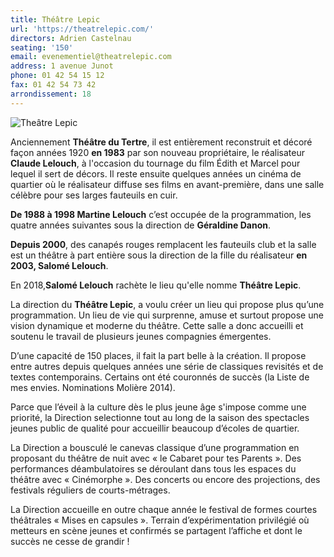 ```yaml
---
title: Théâtre Lepic
url: 'https://theatrelepic.com/'
directors: Adrien Castelnau
seating: '150'
email: evenementiel@theatrelepic.com
address: 1 avenue Junot
phone: 01 42 54 15 12
fax: 01 42 54 73 42
arrondissement: 18
---
```


![Theâtre Lepic](../images/18eme/cine-XIII-theatre/cine-XIII-theatre-1.jpg)

Anciennement **Théâtre du Tertre**, il est entièrement reconstruit et décoré façon années 1920 **en 1983** par son nouveau propriétaire, le réalisateur **Claude Lelouch**, à l'occasion du tournage du film Édith et Marcel pour lequel il sert de décors. Il reste ensuite quelques années un cinéma de quartier où le réalisateur diffuse ses films en avant-première, dans une salle célèbre pour ses larges fauteuils en cuir.

**De 1988 à 1998 Martine Lelouch** c’est occupée de la programmation, les quatre années suivantes sous la direction de **Géraldine Danon**.

**Depuis 2000**, des canapés rouges remplacent les fauteuils club et la salle est un théâtre à part entière sous la direction de la fille du réalisateur **en 2003, Salomé Lelouch**.

En 2018,**Salomé Lelouch** rachète le lieu qu'elle nomme **Théâtre Lepic**.

La direction du **Théâtre Lepic**, a voulu créer un lieu qui propose plus qu’une programmation. Un lieu de vie qui surprenne, amuse et surtout propose une vision dynamique et moderne du théâtre. Cette salle a donc accueilli et soutenu le travail de plusieurs jeunes compagnies émergentes.

D’une capacité de 150 places, il fait la part belle à la création. Il propose entre autres depuis quelques années une série de classiques revisités et de textes contemporains. Certains ont été couronnés de succès (la Liste de mes envies. Nominations Molière 2014).

Parce que l’éveil à la culture dès le plus jeune âge s'impose comme une priorité, la Direction selectionne tout au long de la saison des spectacles jeunes public de qualité pour accueillir beaucoup d’écoles de quartier.

La Direction a bousculé le canevas classique d’une programmation en proposant du théâtre de nuit avec « le Cabaret pour tes Parents ». Des performances déambulatoires se déroulant dans tous les espaces du théâtre avec « Cinémorphe ». Des concerts ou encore des projections, des festivals réguliers de courts-métrages.

La Direction accueille en outre chaque année le festival de formes courtes théâtrales « Mises en capsules ». Terrain d’expérimentation privilégié où metteurs en scène jeunes et confirmés se partagent l’affiche et dont le succès ne cesse de grandir !
